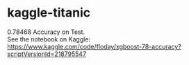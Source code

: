 # kaggle-titanic

0.78468 Accuracy on Test.  
See the notebook on Kaggle:  
https://www.kaggle.com/code/floday/xgboost-78-accuracy?scriptVersionId=218795547
